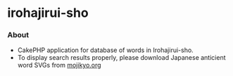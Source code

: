 irohajirui-sho
==============

### About
- CakePHP application for database of words in Irohajirui-sho.
- To display search results properly, please download Japanese anticient word SVGs from [mojikyo.org](http://www.mojikyo.org/PWU8N/index.php?SVG_download)
